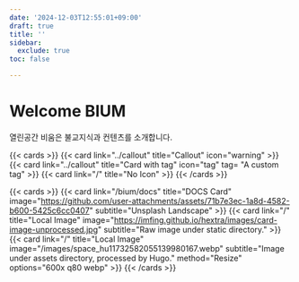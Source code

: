 ```yaml
---
date: '2024-12-03T12:55:01+09:00'
draft: true
title: ''
sidebar:
  exclude: true
toc: false

---
```

# Welcome BIUM
열린공간 비움은 불교지식과 컨텐츠를 소개합니다.

{{< cards >}}
  {{< card link="../callout" title="Callout" icon="warning" >}}
  {{< card link="../callout" title="Card with tag" icon="tag" tag= "A custom tag" >}}
  {{< card link="/" title="No Icon" >}}
{{< /cards >}}

{{< cards >}}
  {{< card link="/bium/docs" title="DOCS Card" image="https://github.com/user-attachments/assets/71b7e3ec-1a8d-4582-b600-5425c6cc0407" subtitle="Unsplash Landscape" >}}
  {{< card link="/" title="Local Image" image="https://imfing.github.io/hextra/images/card-image-unprocessed.jpg" subtitle="Raw image under static directory." >}}
  {{< card link="/" title="Local Image" image="/images/space_hu11732582055139980167.webp" subtitle="Image under assets directory, processed by Hugo." method="Resize" options="600x q80 webp" >}}
{{< /cards >}}

